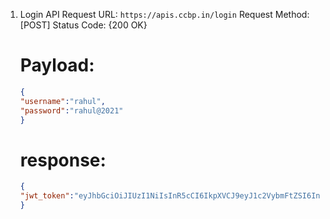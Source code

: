 1. Login API
    Request URL: `https://apis.ccbp.in/login`
    Request Method: [POST]
    Status Code: {200 OK} 
    # Payload: 
    ```json
    {
    "username":"rahul",
    "password":"rahul@2021"
    }
    ```
    # response:
    ```json
    {
    "jwt_token":"eyJhbGciOiJIUzI1NiIsInR5cCI6IkpXVCJ9eyJ1c2VybmFtZSI6InJhaHVsIiwicm9sZSI6IlBSSU1FX1VTRVIiLCJpYXQiOjE2MjMwNjU1MzJ9.D13s5wN3Oh59aa_qtXMo3Ec4wojOx0EZh8Xr5C5sRkU"
    }
    ```